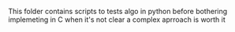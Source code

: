 This folder contains scripts to tests algo in python before bothering implemeting in C when it's not clear a complex aprroach is worth it
